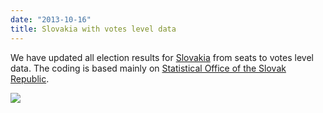 ```yaml
---
date: "2013-10-16"
title: Slovakia with votes level data
---
```


We have updated all election results for [Slovakia](http://dev.parlgov.org/data/svk/) from seats to votes level data. The coding is based mainly on [Statistical Office of the Slovak Republic](http://www.statistics.sk).

![](/images/parliament-netherlands.jpg)

